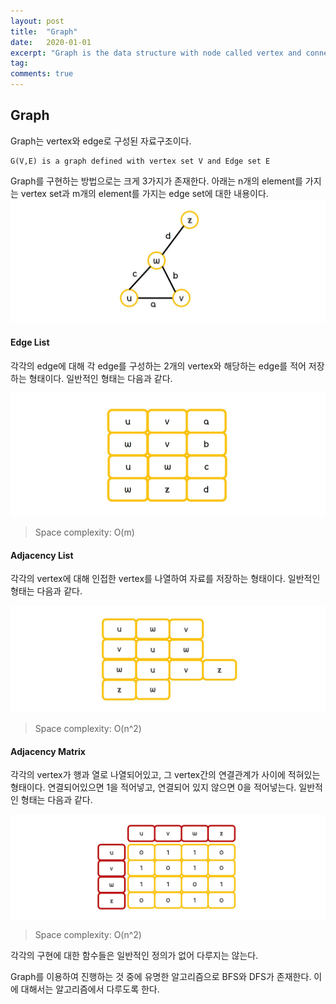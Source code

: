 ```yaml
---
layout: post
title:  "Graph"
date:   2020-01-01
excerpt: "Graph is the data structure with node called vertex and connection called edge"
tag:
comments: true
---
```


## Graph

Graph는 vertex와 edge로 구성된 자료구조이다.
```
G(V,E) is a graph defined with vertex set V and Edge set E
```

Graph를 구현하는 방법으로는 크게 3가지가 존재한다.
아래는 n개의 element를 가지는 vertex set과 m개의 element를 가지는 edge set에 대한 내용이다.
![graph](./../assets/img/Graph.jpg)


#### Edge List

각각의 edge에 대해 각 edge를 구성하는 2개의 vertex와 해당하는 edge를 적어 저장하는 형태이다.
일반적인 형태는 다음과 같다.

![edgelist](./../assets/img/Edge_List.jpg)

> Space complexity: O(m)

#### Adjacency List

각각의 vertex에 대해 인접한 vertex를 나열하여 자료를 저장하는 형태이다.
일반적인 형태는 다음과 같다.

![adjacencylist](./../assets/img/Adjacency_List.jpg)

> Space complexity: O(n^2)

#### Adjacency Matrix

각각의 vertex가 행과 열로 나열되어있고, 그 vertex간의 연결관계가 사이에 적혀있는 형태이다.
연결되어있으면 1을 적어넣고, 연결되어 있지 않으면 0을 적어넣는다.
일반적인 형태는 다음과 같다.

![adjacencymatrix](./../assets/img/Adjacency_Matrix.jpg)

> Space complexity: O(n^2)

각각의 구현에 대한 함수들은 일반적인 정의가 없어 다루지는 않는다.

Graph를 이용하여 진행하는 것 중에 유명한 알고리즘으로 BFS와 DFS가 존재한다.
이에 대해서는 알고리즘에서 다루도록 한다.

